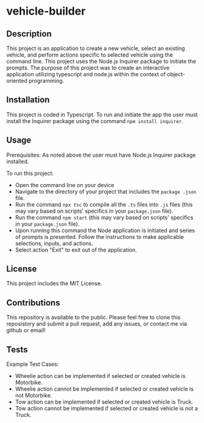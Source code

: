 # vehicle-builder

## Description

This project is an application to create a new vehicle, select an existing vehicle, and perform actions specific to selected vehicle using the command line. This project uses the Node.js Inquirer package to initiate the prompts. The purpose of this project was to create an interactive application utilizing typescript and node.js within the context of object-oriented programming. 

## Installation

This project is coded in Typescript. To run and initiate the app the user must install the Inquirer package using the command `npm install inquirer`. 

## Usage 

Prerequisites: As noted above the user must have Node.js Inquirer package installed. 

To run this project:

- Open the command line on your device
- Navigate to the directory of your project that includes the `package .json` file.
- Run the command `npx tsc` to compile all the `.ts` files into `.js` files (this may vary based on scripts' specifics in your `package.json` file).   
- Run the command `npm start` (this may vary based on scripts' specifics in your `package.json` file). 
- Upon running this command the Node application is initiated and series of prompts is presented. Follow the instructions to make applicable     selections, inputs, and actions. 
- Select action "Exit" to exit out of the application.  

## License

This project includes the MIT License.

## Contributions

This repository is available to the public. Please feel free to clone this reposistory and submit a pull request, add any issues, or contact me via github or email!

## Tests

Example Test Cases:

- Wheelie action can be implemented if selected or created vehicle is Motorbike.  
- Wheelie action cannot be implemented if selected or created vehicle is not Motorbike. 
- Tow action can be implemented if selected or created vehicle is Truck.  
- Tow action cannot be implemented if selected or created vehicle is not a     Truck.  



